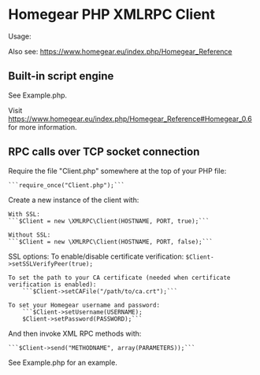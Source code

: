 # Homegear PHP XMLRPC Client

Usage:

Also see: https://www.homegear.eu/index.php/Homegear_Reference

## Built-in script engine

See Example.php.

Visit https://www.homegear.eu/index.php/Homegear_Reference#Homegear_0.6 for more information.

## RPC calls over TCP socket connection

Require the file "Client.php" somewhere at the top of your PHP file:

	```require_once("Client.php");```

Create a new instance of the client with:

	With SSL:
	```$Client = new \XMLRPC\Client(HOSTNAME, PORT, true);```

	Without SSL:
	```$Client = new \XMLRPC\Client(HOSTNAME, PORT, false);```

SSL options:
	To enable/disable certificate verification:
		```$Client->setSSLVerifyPeer(true);```
	
	To set the path to your CA certificate (needed when certificate verification is enabled):
		```$Client->setCAFile("/path/to/ca.crt");```
		
	To set your Homegear username and password:
		```$Client->setUsername(USERNAME);
		$Client->setPassword(PASSWORD);```
	
And then invoke XML RPC methods with:

	```$Client->send("METHODNAME", array(PARAMETERS));```
	
See Example.php for an example.
